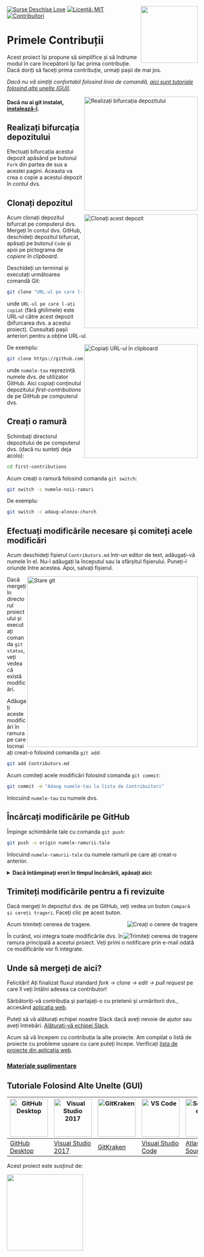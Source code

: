 [![Surse Deschise Love](https://badges.frapsoft.com/os/v1/open-source.svg?v=103)](https://github.com/ellerbrock/open-source-badges/)
[<img align="right" width="150" src="https://firstcontributions.github.io/assets/Readme/join-slack-team.png">](https://join.slack.com/t/firstcontributors/shared_invite/zt-1hg51qkgm-Xc7HxhsiPYNN3ofX2_I8FA)
[![Licență: MIT](https://img.shields.io/badge/Licență-MIT-green)](https://opensource.org/licenses/MIT)
[![Contribuitori](https://www.codetriage.com/roshanjossey/first-contributions/badges/users.svg)](https://www.codetriage.com/roshanjossey/first-contributions)


# Primele Contribuții

Acest proiect își propune să simplifice și să îndrume modul în care începătorii își fac prima contribuție. Dacă doriți să faceți prima contribuție, urmați pașii de mai jos.

_Dacă nu vă simțiți confortabil folosind linia de comandă, [aici sunt tutoriale folosind alte unelte (GUI)](#tutoriale-folosind-alte-unelte)._

<img align="right" width="300" src="https://firstcontributions.github.io/assets/Readme/fork.png" alt="Realizați bifurcația depozitului" />

#### Dacă nu ai git instalat, [instalează-l](https://help.github.com/articles/set-up-git/).

## Realizați bifurcația depozitului

Efectuați bifurcația acestui depozit apăsând pe butonul `Fork` din partea de sus a acestei pagini.
Aceasta va crea o copie a acestui depozit în contul dvs.

## Clonați depozitul

<img align="right" width="300" src="https://firstcontributions.github.io/assets/Readme/clone.png" alt="Clonați acest depozit" />

Acum clonați depozitul bifurcat pe computerul dvs. Mergeți în contul dvs. GitHub, deschideți depozitul bifurcat, apăsați pe butonul `Code` și apoi pe pictograma de _copiere în clipboard_.

Deschideți un terminal și executați următoarea comandă Git:

```bash
git clone "URL-ul pe care l-ați copiat"
```
unde `URL-ul pe care l-ați copiat` (fără ghilimele) este URL-ul către acest depozit (bifurcarea dvs. a acestui proiect). Consultați pașii anteriori pentru a obține URL-ul.

<img align="right" width="300" src="https://firstcontributions.github.io/assets/Readme/copy-to-clipboard.png" alt="Copiați URL-ul în clipboard" />

De exemplu:

```bash
git clone https://github.com/numele-tau/first-contributions.git
```
unde `numele-tau` reprezintă numele dvs. de utilizator GitHub. Aici copiați conținutul depozitului _first-contributions_ de pe GitHub pe computerul dvs.

## Creați o ramură

Schimbați directorul depozitului de pe computerul dvs. (dacă nu sunteți deja acolo):

```bash
cd first-contributions
```

Acum creați o ramură folosind comanda `git switch`:

```bash
git switch -c numele-noii-ramuri
```

De exemplu:

```bash
git switch -c adaug-alonzo-church
```

## Efectuați modificările necesare și comiteți acele modificări

Acum deschideți fișierul `Contributors.md` într-un editor de text, adăugați-vă numele în el. Nu-l adăugați la începutul sau la sfârșitul fișierului. Puneți-l oriunde între acestea. Apoi, salvați fișierul.

<img align="right" width="450" src="https://firstcontributions.github.io/assets/Readme/git-status.png" alt="Stare git" />

Dacă mergeți în directorul proiectului și executați comanda `git status`, veți vedea că există modificări.

Adăugați aceste modificări în ramura pe care tocmai ați creat-o folosind comanda `git add`:

```bash
git add Contributors.md
```

Acum comiteți acele modificări folosind comanda `git commit`:

```bash
git commit -m "Adaug numele-tau la lista de Contribuitori"
```
înlocuind `numele-tau` cu numele dvs.

## Încărcați modificările pe GitHub

Împinge schimbările tale cu comanda `git push`:

```bash
git push -u origin numele-ramurii-tale
```
înlocuind `numele-ramurii-tale` cu numele ramurii pe care ați creat-o anterior.

<details>
<summary> <strong>Dacă întâmpinați erori în timpul încărcării, apăsați aici:</strong> </summary>

  - ### Eroare de autentificare
   <pre>remote: Suportul pentru autentificarea prin parolă a fost eliminat la 13 august 2021. Vă rugăm să utilizați un token de acces personal în schimb.
remote: Vă rugăm să consultați https://github.blog/2020-12-15-token-authentication-requirements-for-git-operations/ pentru mai multe informații.
fatal: Autentificare eșuată pentru 'https://github.com/<numele-tau>/first-contributions.git/'</pre>
înlocuind `numele-tau` cu numele dvs. de utilizator GitHub.

Mergeți la [tutorialul GitHub](https://docs.github.com/en/authentication/connecting-to-github-with-ssh/adding-a-new-ssh-key-to-your-github-account) pentru a genera și configura o cheie SSH pentru contul dvs.

</details>

## Trimiteți modificările pentru a fi revizuite

Dacă mergeți în depozitul dvs. de pe GitHub, veți vedea un buton `Compară și cereți trageri`. Faceți clic pe acest buton.

<img style="float: right;" src="https://firstcontributions.github.io/assets/Readme/compare-and-pull.png" alt="Creați o cerere de tragere" />

Acum trimiteți cererea de tragere.

<img style="float: right;" src="https://firstcontributions.github.io/assets/Readme/submit-pull-request.png" alt="Trimiteți cererea de tragere" />

În curând, voi integra toate modificările dvs. în ramura principală a acestui proiect. Veți primi o notificare prin e-mail odată ce modificările vor fi integrate.

## Unde să mergeți de aici?

Felicitări! Ați finalizat fluxul standard _fork -> clone -> edit -> pull request_ pe care îl veți întâlni adesea ca contributor!

Sărbătoriți-vă contribuția și partajați-o cu prietenii și urmăritorii dvs., accesând [aplicația web](https://firstcontributions.github.io/#social-share).

Puteți să vă alăturați echipei noastre Slack dacă aveți nevoie de ajutor sau aveți întrebări. [Alăturați-vă echipei Slack](https://join.slack.com/t/firstcontributors/shared_invite/zt-1n4y7xnk0-DnLVTaN6U9xLU79H5Hi62w).

Acum să vă începem cu contribuția la alte proiecte. Am compilat o listă de proiecte cu probleme ușoare cu care puteți începe. Verificați [lista de proiecte din aplicația web](https://firstcontributions.github.io/#project-list).

### [Materiale suplimentare](additional-material/git_workflow_scenarios/additional-material.md)


## Tutoriale Folosind Alte Unelte (GUI)

| <a href="gui-tool-tutorials/github-desktop-tutorial.md"><img alt="GitHub Desktop" src="https://desktop.github.com/images/desktop-icon.svg" width="100"></a> | <a href="gui-tool-tutorials/github-windows-vs2017-tutorial.md"><img alt="Visual Studio 2017" src="https://upload.wikimedia.org/wikipedia/commons/c/cd/Visual_Studio_2017_Logo.svg" width="100"></a> | <a href="gui-tool-tutorials/gitkraken-tutorial.md"><img alt="GitKraken" src="https://firstcontributions.github.io/assets/gui-tool-tutorials/gitkraken-tutorial/gk-icon.png" width="100"></a> | <a href="gui-tool-tutorials/github-windows-vs-code-tutorial.md"><img alt="VS Code" src="https://upload.wikimedia.org/wikipedia/commons/2/2d/Visual_Studio_Code_1.18_icon.svg" width=100></a> | <a href="gui-tool-tutorials/sourcetree-macos-tutorial.md"><img alt="Sourcetree App" src="https://wac-cdn.atlassian.com/dam/jcr:81b15cde-be2e-4f4a-8af7-9436f4a1b431/Sourcetree-icon-blue.svg" width=100></a> | <a href="gui-tool-tutorials/github-windows-intellij-tutorial.md"><img alt="IntelliJ IDEA" src="https://upload.wikimedia.org/wikipedia/commons/thumb/9/9c/IntelliJ_IDEA_Icon.svg/512px-IntelliJ_IDEA_Icon.svg.png" width=100></a> |
| ----------------------------------------------------------------------------------------------------------------------------------------------------------- | --------------------------------------------------------------------------------------------------------------------------------------------------------------------------------------------------- | -------------------------------------------------------------------------------------------------------------------------------------------------------------------------------------------- | -------------------------------------------------------------------------------------------------------------------------------------------------------------------------------------------- | ------------------------------------------------------------------------------------------------------------------------------------------------------------------------------------------------------------ | -------------------------------------------------------------------------------------------------------------------------------------------------------------------------------------------------------------------------------- |
| [GitHub Desktop](gui-tool-tutorials/github-desktop-tutorial.md)                                                                                             | [Visual Studio 2017](gui-tool-tutorials/github-windows-vs2017-tutorial.md)                                                                                                                          | [GitKraken](gui-tool-tutorials/gitkraken-tutorial.md)                                                                                                                                        | [Visual Studio Code](gui-tool-tutorials/github-windows-vs-code-tutorial.md)                                                                                                                  | [Atlassian Sourcetree](gui-tool-tutorials/sourcetree-macos-tutorial.md)                                                                                                                                      | [IntelliJ IDEA](gui-tool-tutorials/github-windows-intellij-tutorial.md)                                                                                                                                                          |

<p>Acest proiect este susținut de:</p>
<p>
  <a href="https://www.digitalocean.com/">
    <img src="https://opensource.nyc3.cdn.digitaloceanspaces.com/attribution/assets/SVG/DO_Logo_horizontal_blue.svg" width="201px">
  </a>
</p>
